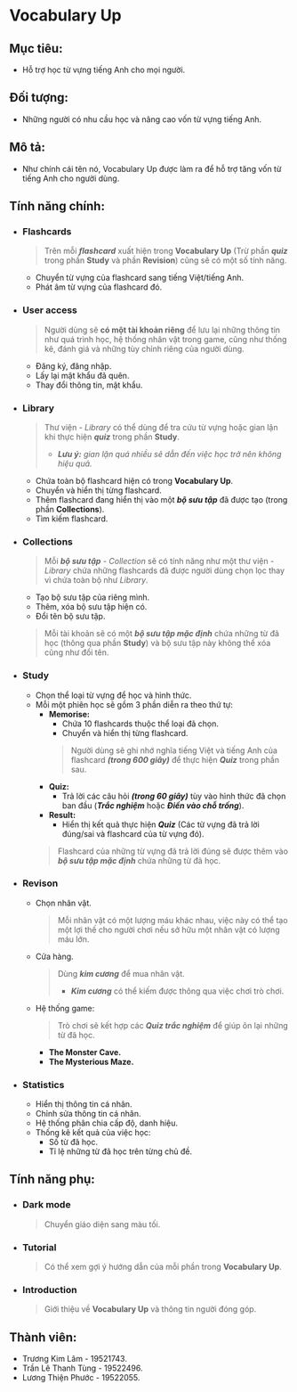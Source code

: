 # **Vocabulary Up**

## **Mục tiêu:** 
- Hỗ trợ học từ vựng tiếng Anh cho mọi người.  
## **Đối tượng:** 
- Những người có nhu cầu học và nâng cao vốn từ vựng tiếng Anh. 
## **Mô tả:** 
- Như chính cái tên nó, Vocabulary Up được làm ra để hỗ trợ tăng vốn từ tiếng Anh cho người dùng.
## **Tính năng chính:**
- ### **Flashcards**
    > Trên mỗi ***flashcard*** xuất hiện trong **Vocabulary Up** (Trừ phần ***quiz*** trong phần **Study** và phần **Revision**) cũng sẽ có một số tính năng.
    - Chuyển từ vựng của flashcard sang tiếng Việt/tiếng Anh.
    - Phát âm từ vựng của flashcard đó.
- ### **User access**
    > Người dùng sẽ **có một tài khoản riêng** để lưu lại những thông tin như quá trình học, hệ thống nhân vật trong game, cũng như thống kê, đánh giá và những tùy chỉnh riêng của người dùng.
    - Đăng ký, đăng nhập.
    - Lấy lại mật khẩu đã quên. 
    - Thay đổi thông tin, mật khẩu.
- ### **Library**
    > Thư viện - *Library* có thể dùng để tra cứu từ vựng hoặc gian lận khi thực hiện ***quiz*** trong phần **Study**.
    > - ***Lưu ý:** gian lận quá nhiều sẽ dẫn đến việc học trở nên không hiệu quả.*
    - Chứa toàn bộ flashcard hiện có trong **Vocabulary Up**.
    - Chuyển và hiển thị từng flashcard.
    - Thêm flashcard đang hiển thị vào một ***bộ sưu tập*** đã được tạo (trong phần **Collections**).
    - Tìm kiếm flashcard.
- ### **Collections**
    > Mỗi ***bộ sưu tập*** - *Collection* sẽ có tính năng như một thư viện - *Library* chứa những flashcards đã được người dùng chọn lọc thay vì chứa toàn bộ như *Library*.
    - Tạo bộ sưu tập của riêng mình.
    - Thêm, xóa bộ sưu tập hiện có.
    - Đổi tên bộ sưu tập.
    > Mỗi tài khoản sẽ có một ***bộ sưu tập mặc định*** chứa những từ đã học (thông qua phần **Study**) và bộ sưu tập này không thể xóa cũng như đổi tên.
- ### **Study**
    - Chọn thể loại từ vựng để học và hình thức.
    - Mỗi một phiên học sẽ gồm 3 phần diễn ra theo thứ tự: 
        - **Memorise:** 
            - Chứa 10 flashcards thuộc thể loại đã chọn.
            - Chuyển và hiển thị từng flashcard.
            > Người dùng sẽ ghi nhớ nghĩa tiếng Việt và tiếng Anh của flashcard ***(trong 600 giây)*** để thực hiện ***Quiz*** trong phần sau.
        - **Quiz:** 
            - Trả lời các câu hỏi ***(trong 60 giây)*** tùy vào hình thức đã chọn ban đầu (***Trắc nghiệm*** hoặc ***Điền vào chỗ trống***).
        - **Result:** 
            - Hiển thị kết quả thực hiện ***Quiz*** (Các từ vựng đã trả lời đúng/sai và flashcard của từ vựng đó).
        > Flashcard của những từ vựng đã trả lời đúng sẽ được thêm vào ***bộ sưu tập mặc định*** chứa những từ đã học.
- ### **Revison**
    - Chọn nhân vật.
        > Mỗi nhân vật có một lượng máu khác nhau, việc này có thể tạo một lợi thế cho người chơi nếu sở hữu một nhân vật có lượng máu lớn.
    - Cửa hàng.
        > Dùng ***kim cương*** để mua nhân vật.
        > - ***Kim cương*** có thể kiếm được thông qua việc chơi trò chơi.
    - Hệ thống game:
        > Trò chơi sẽ kết hợp các ***Quiz trắc nghiệm*** để giúp ôn lại những từ đã học.
        - **The Monster Cave.**
        - **The Mysterious Maze.**
- ### **Statistics**
    - Hiển thị thông tin cá nhân.
    - Chỉnh sửa thông tin cá nhân.
    - Hệ thống phân chia cấp độ, danh hiệu.
    - Thống kê kết quả của việc học:
        - Số từ đã học.
        - Tỉ lệ những từ đã học trên từng chủ đề.
## **Tính năng phụ:**
- ### **Dark mode**
    > Chuyển giáo diện sang màu tối.
- ### **Tutorial**
    > Có thể xem gợi ý hướng dẫn của mỗi phần trong **Vocabulary Up**.
- ### **Introduction**
    > Giới thiệu về **Vocabulary Up** và thông tin người đóng góp.
## **Thành viên:**   
- Trương Kim Lâm - 19521743.    
- Trần Lê Thanh Tùng - 19522496.  
- Lương Thiện Phước - 19522055.
